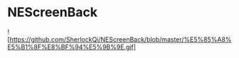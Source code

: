 # NEScreenBack
![https://github.com/SherlockQi/NEScreenBack/blob/master/%E5%85%A8%E5%B1%8F%E8%BF%94%E5%9B%9E.gif]
